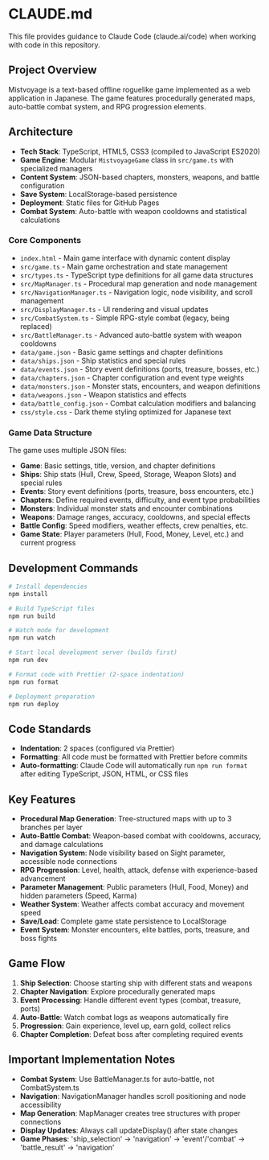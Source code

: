 # CLAUDE.md

This file provides guidance to Claude Code (claude.ai/code) when working with code in this repository.

## Project Overview

Mistvoyage is a text-based offline roguelike game implemented as a web application in Japanese. The game features procedurally generated maps, auto-battle combat system, and RPG progression elements.

## Architecture

- **Tech Stack**: TypeScript, HTML5, CSS3 (compiled to JavaScript ES2020)
- **Game Engine**: Modular `MistvoyageGame` class in `src/game.ts` with specialized managers
- **Content System**: JSON-based chapters, monsters, weapons, and battle configuration
- **Save System**: LocalStorage-based persistence
- **Deployment**: Static files for GitHub Pages
- **Combat System**: Auto-battle with weapon cooldowns and statistical calculations

### Core Components

- `index.html` - Main game interface with dynamic content display
- `src/game.ts` - Main game orchestration and state management
- `src/types.ts` - TypeScript type definitions for all game data structures
- `src/MapManager.ts` - Procedural map generation and node management
- `src/NavigationManager.ts` - Navigation logic, node visibility, and scroll management
- `src/DisplayManager.ts` - UI rendering and visual updates
- `src/CombatSystem.ts` - Simple RPG-style combat (legacy, being replaced)
- `src/BattleManager.ts` - Advanced auto-battle system with weapon cooldowns
- `data/game.json` - Basic game settings and chapter definitions
- `data/ships.json` - Ship statistics and special rules
- `data/events.json` - Story event definitions (ports, treasure, bosses, etc.)
- `data/chapters.json` - Chapter configuration and event type weights
- `data/monsters.json` - Monster stats, encounters, and weapon definitions
- `data/weapons.json` - Weapon statistics and effects
- `data/battle_config.json` - Combat calculation modifiers and balancing
- `css/style.css` - Dark theme styling optimized for Japanese text

### Game Data Structure

The game uses multiple JSON files:
- **Game**: Basic settings, title, version, and chapter definitions
- **Ships**: Ship stats (Hull, Crew, Speed, Storage, Weapon Slots) and special rules
- **Events**: Story event definitions (ports, treasure, boss encounters, etc.)
- **Chapters**: Define required events, difficulty, and event type probabilities
- **Monsters**: Individual monster stats and encounter combinations
- **Weapons**: Damage ranges, accuracy, cooldowns, and special effects
- **Battle Config**: Speed modifiers, weather effects, crew penalties, etc.
- **Game State**: Player parameters (Hull, Food, Money, Level, etc.) and current progress

## Development Commands

```bash
# Install dependencies
npm install

# Build TypeScript files
npm run build

# Watch mode for development
npm run watch

# Start local development server (builds first)
npm run dev

# Format code with Prettier (2-space indentation)
npm run format

# Deployment preparation
npm run deploy
```

## Code Standards

- **Indentation**: 2 spaces (configured via Prettier)
- **Formatting**: All code must be formatted with Prettier before commits
- **Auto-formatting**: Claude Code will automatically run `npm run format` after editing TypeScript, JSON, HTML, or CSS files

## Key Features

- **Procedural Map Generation**: Tree-structured maps with up to 3 branches per layer
- **Auto-Battle Combat**: Weapon-based combat with cooldowns, accuracy, and damage calculations  
- **Navigation System**: Node visibility based on Sight parameter, accessible node connections
- **RPG Progression**: Level, health, attack, defense with experience-based advancement
- **Parameter Management**: Public parameters (Hull, Food, Money) and hidden parameters (Speed, Karma)
- **Weather System**: Weather affects combat accuracy and movement speed
- **Save/Load**: Complete game state persistence to LocalStorage
- **Event System**: Monster encounters, elite battles, ports, treasure, and boss fights

## Game Flow

1. **Ship Selection**: Choose starting ship with different stats and weapons
2. **Chapter Navigation**: Explore procedurally generated maps
3. **Event Processing**: Handle different event types (combat, treasure, ports)
4. **Auto-Battle**: Watch combat logs as weapons automatically fire
5. **Progression**: Gain experience, level up, earn gold, collect relics
6. **Chapter Completion**: Defeat boss after completing required events

## Important Implementation Notes

- **Combat System**: Use BattleManager.ts for auto-battle, not CombatSystem.ts
- **Navigation**: NavigationManager handles scroll positioning and node accessibility
- **Map Generation**: MapManager creates tree structures with proper connections
- **Display Updates**: Always call updateDisplay() after state changes
- **Game Phases**: 'ship_selection' → 'navigation' → 'event'/'combat' → 'battle_result' → 'navigation'